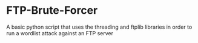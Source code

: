 # FTP-Brute-Forcer
A basic python script that uses the threading and ftplib libraries in order to run a wordlist attack against an FTP server
